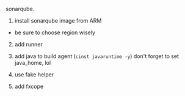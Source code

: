 sonarqube.

1. install sonarqube image from ARM
  - be sure to choose region wisely

2. add runner

3. add java to build agent (`cinst javaruntime -y`) don't forget to set java_home, lol

4. use fake helper 

5. add fxcope

